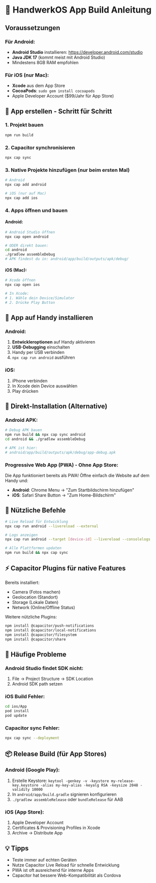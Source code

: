 # 📱 HandwerkOS App Build Anleitung

## Voraussetzungen

### Für Android:
- **Android Studio** installieren: https://developer.android.com/studio
- **Java JDK 17** (kommt meist mit Android Studio)
- Mindestens 8GB RAM empfohlen

### Für iOS (nur Mac):
- **Xcode** aus dem App Store
- **CocoaPods**: `sudo gem install cocoapods`
- Apple Developer Account ($99/Jahr für App Store)

## 🚀 App erstellen - Schritt für Schritt

### 1. Projekt bauen
```bash
npm run build
```

### 2. Capacitor synchronisieren
```bash
npx cap sync
```

### 3. Native Projekte hinzufügen (nur beim ersten Mal)
```bash
# Android
npx cap add android

# iOS (nur auf Mac)
npx cap add ios
```

### 4. Apps öffnen und bauen

#### Android:
```bash
# Android Studio öffnen
npx cap open android

# ODER direkt bauen:
cd android
./gradlew assembleDebug
# APK findest du in: android/app/build/outputs/apk/debug/
```

#### iOS (Mac):
```bash
# Xcode öffnen
npx cap open ios

# In Xcode:
# 1. Wähle dein Device/Simulator
# 2. Drücke Play Button
```

## 📲 App auf Handy installieren

### Android:
1. **Entwickleroptionen** auf Handy aktivieren
2. **USB-Debugging** einschalten
3. Handy per USB verbinden
4. `npx cap run android` ausführen

### iOS:
1. iPhone verbinden
2. In Xcode dein Device auswählen
3. Play drücken

## 🎯 Direkt-Installation (Alternative)

### Android APK:
```bash
# Debug APK bauen
npm run build && npx cap sync android
cd android && ./gradlew assembleDebug

# APK ist hier:
# android/app/build/outputs/apk/debug/app-debug.apk
```

### Progressive Web App (PWA) - Ohne App Store:
Die App funktioniert bereits als PWA! Öffne einfach die Website auf dem Handy und:
- **Android**: Chrome Menu → "Zum Startbildschirm hinzufügen"
- **iOS**: Safari Share Button → "Zum Home-Bildschirm"

## 🔧 Nützliche Befehle

```bash
# Live Reload für Entwicklung
npx cap run android --livereload --external

# Logs anzeigen
npx cap run android --target [device-id] --livereload --consolelogs

# Alle Plattformen updaten
npm run build && npx cap sync
```

## ⚡ Capacitor Plugins für native Features

Bereits installiert:
- Camera (Fotos machen)
- Geolocation (Standort)
- Storage (Lokale Daten)
- Network (Online/Offline Status)

Weitere nützliche Plugins:
```bash
npm install @capacitor/push-notifications
npm install @capacitor/local-notifications  
npm install @capacitor/filesystem
npm install @capacitor/share
```

## 🚨 Häufige Probleme

### Android Studio findet SDK nicht:
1. File → Project Structure → SDK Location
2. Android SDK path setzen

### iOS Build Fehler:
```bash
cd ios/App
pod install
pod update
```

### Capacitor sync Fehler:
```bash
npx cap sync --deployment
```

## 📦 Release Build (für App Stores)

### Android (Google Play):
1. Erstelle Keystore: `keytool -genkey -v -keystore my-release-key.keystore -alias my-key-alias -keyalg RSA -keysize 2048 -validity 10000`
2. In `android/app/build.gradle` signieren konfigurieren
3. `./gradlew assembleRelease` oder `bundleRelease` für AAB

### iOS (App Store):
1. Apple Developer Account
2. Certificates & Provisioning Profiles in Xcode
3. Archive → Distribute App

## 💡 Tipps

- Teste immer auf echten Geräten
- Nutze Capacitor Live Reload für schnelle Entwicklung
- PWA ist oft ausreichend für interne Apps
- Capacitor hat bessere Web-Kompatibilität als Cordova